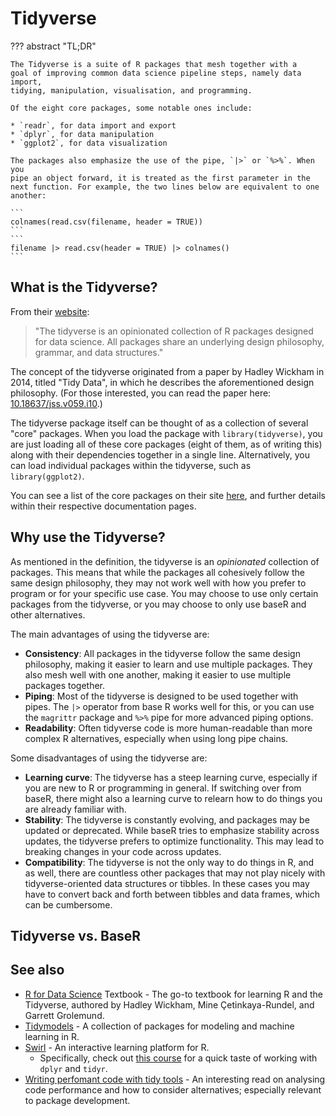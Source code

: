 # Tidyverse

??? abstract "TL;DR"

    The Tidyverse is a suite of R packages that mesh together with a
    goal of improving common data science pipeline steps, namely data import,
    tidying, manipulation, visualisation, and programming.

    Of the eight core packages, some notable ones include:

    * `readr`, for data import and export
    * `dplyr`, for data manipulation
    * `ggplot2`, for data visualization

    The packages also emphasize the use of the pipe, `|>` or `%>%`. When you
    pipe an object forward, it is treated as the first parameter in the
    next function. For example, the two lines below are equivalent to one
    another:

    ```
    colnames(read.csv(filename, header = TRUE))
    ```
    ```
    filename |> read.csv(header = TRUE) |> colnames()
    ```

## What is the Tidyverse?

From their [website](https://www.tidyverse.org/):

> "The tidyverse is an opinionated collection of R packages designed for data
> science. All packages share an underlying design philosophy, grammar, and data
> structures."

The concept of the tidyverse originated from a paper by Hadley Wickham in 2014,
titled "Tidy Data", in which he describes the aforementioned design philosophy.
(For those interested, you can read the paper here:
[10.18637/jss.v059.i10](https://doi.org/10.18637/jss.v059.i10).)

The tidyverse package itself can be thought of as a collection of several "core"
packages. When you load the package with `library(tidyverse)`, you are just
loading all of these core packages (eight of them, as of writing this) along
with their dependencies together in a single line. Alternatively, you can load
individual packages within the tidyverse, such as `library(ggplot2)`.

You can see a list of the core packages on their site
[here](https://www.tidyverse.org/packages/), and further details within their
respective documentation pages.

## Why use the Tidyverse?

As mentioned in the definition, the tidyverse is an _opinionated_ collection of
packages. This means that while the packages all cohesively follow the same
design philosophy, they may not work well with how you prefer to program or for
your specific use case. You may choose to use only certain packages from the
tidyverse, or you may choose to only use baseR and other alternatives.

The main advantages of using the tidyverse are:

-   **Consistency**: All packages in the tidyverse follow the same design
    philosophy, making it easier to learn and use multiple packages. They also
    mesh well with one another, making it easier to use multiple packages
    together.
-   **Piping**: Most of the tidyverse is designed to be used together with
    pipes. The `|>` operator from base R works well for this, or you can use the
    `magrittr` package and `%>%` pipe for more advanced piping options.
-   **Readability**: Often tidyverse code is more human-readable than more
    complex R alternatives, especially when using long pipe chains.

Some disadvantages of using the tidyverse are:

-   **Learning curve**: The tidyverse has a steep learning curve, especially if
    you are new to R or programming in general. If switching over from baseR,
    there might also a learning curve to relearn how to do things you are
    already familiar with.
-   **Stability**: The tidyverse is constantly evolving, and packages may be
    updated or deprecated. While baseR tries to emphasize stability across
    updates, the tidyverse prefers to optimize functionality. This may lead to
    breaking changes in your code across updates.
-   **Compatibility**: The tidyverse is not the only way to do things in R, and
    as well, there are countless other packages that may not play nicely with
    tidyverse-oriented data structures or tibbles. In these cases you may have
    to convert back and forth between tibbles and data frames, which can be
    cumbersome.

## Tidyverse vs. BaseR

## See also

-   [R for Data Science](https://r4ds.hadley.nz/) Textbook - The go-to textbook
    for learning R and the Tidyverse, authored by Hadley Wickham, Mine
    Çetinkaya-Rundel, and Garrett Grolemund.
-   [Tidymodels](https://www.tidymodels.org) - A collection of packages for
    modeling and machine learning in R.
-   [Swirl](https://swirlstats.com/) - An interactive learning platform for R.
    -   Specifically, check out
        [this course](https://swirlstats.com/scn/getclean.html) for a quick
        taste of working with `dplyr` and `tidyr`.
-   [Writing perfomant code with tidy tools](https://www.tidyverse.org/blog/2023/04/performant-packages/) -
    An interesting read on analysing code performance and how to consider
    alternatives; especially relevant to package development.
